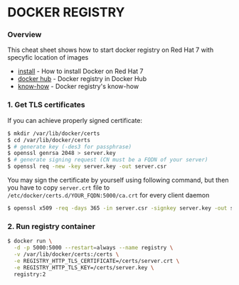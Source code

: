 # DOCKER REGISTRY
### Overview
This cheat sheet shows how to start docker registry on Red Hat 7 with specyfic location of images
- [install] - How to install Docker on Red Hat 7
- [docker hub] - Docker registry in Docker Hub
- [know-how] - Docker registry's know-how

### 1. Get TLS certificates
If you can achieve properly signed certificate:
```sh
$ mkdir /var/lib/docker/certs
$ cd /var/lib/docker/certs
$ # generate key (-des3 for passphrase)
$ openssl genrsa 2048 > server.key
$ # generate signing request (CN must be a FQDN of your server)
$ openssl req -new -key server.key -out server.csr
```
You may sign the certificate by yourself using following command, but then you have to copy ```server.crt``` file to ```/etc/docker/certs.d/YOUR_FQDN:5000/ca.crt``` for every client daemon
```sh
$ openssl x509 -req -days 365 -in server.csr -signkey server.key -out server.crt
```
### 2. Run registry container
```sh
$ docker run \
  -d -p 5000:5000 --restart=always --name registry \
  -v /var/lib/docker/certs:/certs \
  -e REGISTRY_HTTP_TLS_CERTIFICATE=/certs/server.crt \
  -e REGISTRY_HTTP_TLS_KEY=/certs/server.key \
  registry:2
```
[docker hub]: <https://hub.docker.com/_/registry/>
[know-how]: <https://docs.docker.com/registry/deploying/>
[install]: <https://github.com/gitarte/CHEAT-SHEET/blob/master/docker/install.md>
